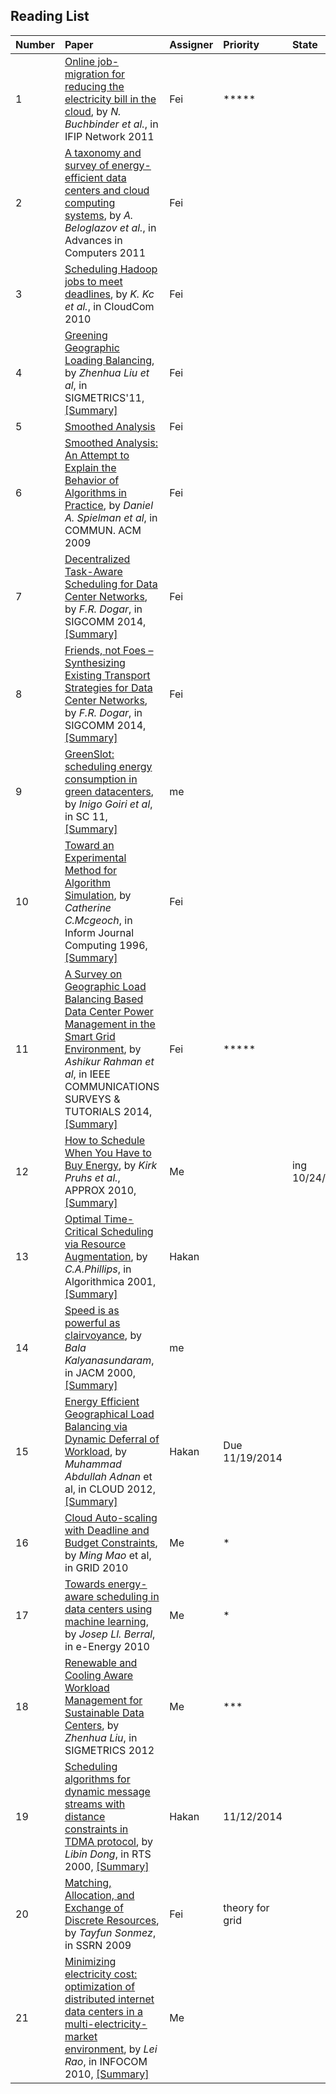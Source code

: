 Reading List
---

| Number | Paper| Assigner| Priority| State|
|:--|:-----|:--------|:----|:----|
|1|[Online job-migration for reducing the electricity bill in the cloud](http://link.springer.com/chapter/10.1007%2F978-3-642-20757-0_14), by *N. Buchbinder et al.*, in  IFIP Network 2011 | Fei| *****|
|2|[A taxonomy and survey of energy-efficient data centers and cloud computing systems](), by *A. Beloglazov et al.*, in Advances in Computers 2011| Fei |
|3| [ Scheduling Hadoop jobs to meet deadlines](http://ieeexplore.ieee.org/xpl/abstractCitations.jsp?arnumber=5708475), by *K. Kc et al.*, in CloudCom 2010 | Fei|
|4|[Greening Geographic Loading Balancing](http://dl.acm.org/citation.cfm?id=1993767), by *Zhenhua Liu et al*, in SIGMETRICS'11, [[Summary]](https://github.com/hxwang/GreenDC-Summary/blob/master/LiuL11_Greening-Geographical-Load-Balancing.md) | Fei|
|5| [Smoothed Analysis](http://www.cs.yale.edu/homes/spielman/SmoothedAnalysis/) |Fei |
|6|[Smoothed Analysis: An Attempt to Explain the Behavior of Algorithms in Practice](http://www.cs.yale.edu/homes/spielman/Research/cacmSmooth.pdf), by *Daniel A. Spielman et al*,  in COMMUN. ACM  2009| Fei|
|7|[Decentralized Task-Aware Scheduling for Data Center Networks](http://research.microsoft.com/apps/pubs/default.aspx?id=215429), by *F.R. Dogar*, in SIGCOMM 2014,[[Summary]](../papers/DogarK14_SIGCOMM_Decentralized-TaskScheduling-for-DCN.md)| Fei |
|8|[Friends, not Foes – Synthesizing Existing Transport Strategies for Data Center  Networks](http://research.microsoft.com/apps/pubs/default.aspx?id=215430), by  *F.R. Dogar*,  in SIGCOMM 2014, [[Summary]](../papers/MunirB14_SIGCOMM_Synthesizing-Existing-Transport-Strateg-DC.md)| Fei|
|9| [GreenSlot: scheduling energy consumption in green datacenters](http://ieeexplore.ieee.org/xpls/abs_all.jsp?arnumber=6114408), by *Inigo Goiri et al*, in SC 11, [[Summary]](./papers/GoiriL11_GreenSlot.md)| me|
|10| [Toward an Experimental Method for Algorithm Simulation](http://pubsonline.informs.org/doi/abs/10.1287/ijoc.8.1.1), by *Catherine C.Mcgeoch*, in Inform Journal Computing 1996, [[Summary]](../papers/Mcgeoch95_Algorithm-Simulations.md)| Fei|
|11| [A Survey on Geographic Load Balancing Based Data Center Power Management in the Smart Grid Environment](http://ieeexplore.ieee.org/stamp/stamp.jsp?tp=&arnumber=6578864&tag=1), by *Ashikur Rahman et al*, in IEEE COMMUNICATIONS SURVEYS & TUTORIALS 2014, [[Summary]](../papers/RahmanLK14_Survey-Geo-LoadBalancing.md)| Fei| *****|
|12| [How to Schedule When You Have to Buy Energy](http://link.springer.com/chapter/10.1007%2F978-3-642-15369-3_27#page-1), by *Kirk Pruhs et al.*, APPROX 2010, [[Summary]](../papers/PruhsS10_schedule-energy.md)| Me| |ing 10/24/2014|
|13| [Optimal Time-Critical Scheduling via Resource Augmentation](http://link.springer.com/article/10.1007%2Fs00453-001-0068-9#page-1), by *C.A.Phillips*, in Algorithmica 2001, [[Summary]](../papers/PhillipsSTW02_resource-augmentatation.md)| Hakan| |
|14| [Speed is as powerful as clairvoyance](http://dl.acm.org/citation.cfm?id=347479), by *Bala Kalyanasundaram*, in JACM 2000, [[Summary]]()| me| |
|15|[Energy Efficient Geographical Load Balancing via Dynamic Deferral of Workload](http://ieeexplore.ieee.org/stamp/stamp.jsp?tp=&arnumber=6253505), by *Muhammad Abdullah Adnan* et al, in CLOUD 2012, [[Summary]](../papers/AdnanS12_dynamic-deferral-geoDC.md)| Hakan| Due 11/19/2014|
|16| [Cloud Auto-scaling with Deadline and Budget Constraints](http://ieeexplore.ieee.org/stamp/stamp.jsp?tp=&arnumber=5697966), by *Ming Mao* et al, in GRID 2010| Me| *|
|17| [Towards energy-aware scheduling in data centers using machine learning](http://dl.acm.org/citation.cfm?id=1791349), by *Josep Ll. Berral*, in e-Energy 2010| Me| *|
|18| [Renewable and Cooling Aware Workload Management for Sustainable Data Centers](http://dl.acm.org/citation.cfm?id=2254779), by *Zhenhua Liu*, in SIGMETRICS 2012| Me| ***|
|19| [Scheduling algorithms for dynamic message streams with distance constraints in TDMA protocol](http://ieeexplore.ieee.org/xpls/abs_all.jsp?arnumber=854012&tag=1), by *Libin Dong*, in RTS 2000, [[Summary]](../papers/Dong00-schedule-dynamic-msg-tdma.md)| Hakan| 11/12/2014|
|20| [Matching, Allocation, and Exchange of Discrete Resources](http://papers.ssrn.com/sol3/papers.cfm?abstract_id=1311517), by *Tayfun Sonmez*, in SSRN 2009| Fei| theory for grid|
|21| [Minimizing electricity cost: optimization of distributed internet data centers in a multi-electricity-market environment](http://dl.acm.org/citation.cfm?id=1833689), by *Lei Rao*, in INFOCOM 2010, [[Summary]](../papers/Rao10-min-cost-geoDC.md)| Me| |




